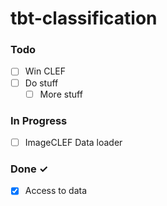 # tbt-classification

### Todo

- [ ] Win CLEF 
- [ ] Do stuff  
  - [ ] More stuff  

### In Progress

- [ ] ImageCLEF Data loader  

### Done ✓
- [x] Access to data